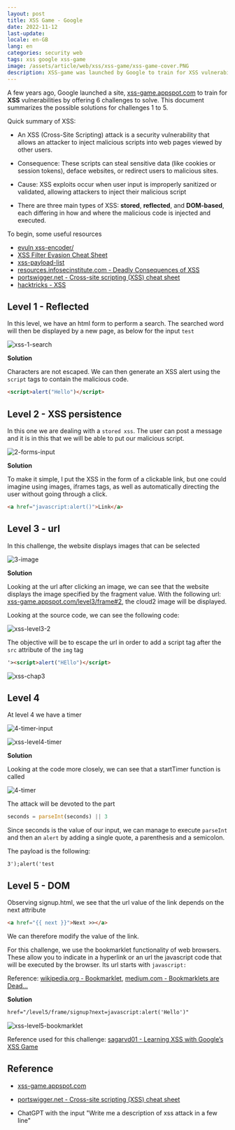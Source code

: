 ```yaml
---
layout: post
title: XSS Game - Google
date: 2022-11-12
last-update: 
locale: en-GB
lang: en
categories: security web
tags: xss google xss-game
image: /assets/article/web/xss/xss-game/xss-game-cover.PNG
description: XSS-game was launched by Google to train for XSS vulnerabilities with 6 challenges to solve. This document summarizes the solutions for challenges 1 to 5.
---
```


A few years ago, Google launched a site, [xss-game.appspot.com](https://xss-game.appspot.com) to train for **XSS** vulnerabilities by offering 6 challenges to solve. This document summarizes the possible solutions for challenges 1 to 5.

Quick summary of XSS:

- An XSS (Cross-Site Scripting) attack is a security vulnerability that allows an attacker to inject malicious scripts into web pages viewed by other users. 

- Consequence: These scripts can steal sensitive data (like cookies or session tokens), deface websites, or redirect users to malicious sites. 
- Cause: XSS exploits occur when user input is improperly sanitized or validated, allowing attackers to inject their malicious script
- There are three main types of XSS: **stored**, **reflected**, and **DOM-based**, each differing in how and where the malicious code is injected and executed.

To begin, some useful resources

- [evuln xss-encoder/](http://evuln.com/tools/xss-encoder/)
- [XSS Filter Evasion Cheat Sheet](https://cheatsheetseries.owasp.org/cheatsheets/XSS_Filter_Evasion_Cheat_Sheet.html#xss-filter-evasion-cheat-sheet)
- [xss-payload-list](https://github.com/payloadbox/xss-payload-list)
- [resources.infosecinstitute.com - Deadly Consequences of XSS](https://resources.infosecinstitute.com/topic/deadly-consequences-xss/)
- [portswigger.net - Cross-site scripting (XSS) cheat sheet](https://portswigger.net/web-security/cross-site-scripting/cheat-sheet)
- [hacktricks - XSS](https://book.hacktricks.xyz/pentesting-web/xss-cross-site-scripting)

## Level 1 - Reflected

In this level, we have an html form to perform a search. The searched word will then be displayed by a new page, as below for the input `test`

![xss-1-search]({{site.url_complet}}/assets/article/web/xss/xss-game/xss-1-search.PNG)

**Solution**

Characters are not escaped. We can then generate an XSS alert using the `script` tags to contain the malicious code.

```html
<script>alert("Hello")</script>
```



## Level 2 - XSS persistence

In this one we are dealing with a `stored xss`. The user can post a message and it is in this that we will be able to put our malicious script.

![2-forms-input]({{site.url_complet}}/assets/article/web/xss/xss-game/2-forms-input.PNG)

**Solution**

To make it simple, I put the XSS in the form of a clickable link, but one could imagine using images, iframes tags, as well as automatically directing the user without going through a click.

```html
<a href="javascript:alert()">Link</a>
```



## Level 3 - url

In this challenge, the website displays images that can be selected

![3-image]({{site.url_complet}}/assets/article/web/xss/xss-game/3-image.PNG)

**Solution**

Looking at the url after clicking an image, we can see that the website displays the image specified by the fragment value. With the following url: [xss-game.appspot.com/level3/frame#2](https://xss-game.appspot.com/level3/frame#2), the cloud2 image will be displayed. 

Looking at the source code, we can see the following code:

![xss-level3-2]({{site.url_complet}}/assets/article/web/xss/xss-game/xss-level3-2.PNG)



The objective will be to escape the url in order to add a script tag after the `src` attribute of the `img` tag

```html
'><script>alert("HEllo")</script>
```

![xss-chap3]({{site.url_complet}}/assets/article/web/xss/xss-game/xss-chap3.PNG)





## Level 4

At level 4 we have a timer

![4-timer-input]({{site.url_complet}}/assets/article/web/xss/xss-game/4-timer-input.PNG)

![xss-level4-timer]({{site.url_complet}}/assets/article/web/xss/xss-game/xss-level4-timer.PNG)

**Solution**

Looking at the code more closely, we can see that a startTimer function is called

![4-timer]({{site.url_complet}}/assets/article/web/xss/xss-game/4-timer.PNG)



The attack will be devoted to the part

```javascript
seconds = parseInt(seconds) || 3
```

Since seconds is the value of our input, we can manage to execute `parseInt` and then an `alert` by adding a single quote, a parenthesis and a semicolon. 

The payload is the following:

```
3');alert('test
```

## Level 5 - DOM

Observing signup.html, we see that the url value of the link depends on the next attribute

```html
<a href="{{ next }}">Next >></a>
```

We can therefore modify the value of the link.

For this challenge, we use the bookmarklet functionality of web browsers. These allow you to indicate in a hyperlink or an url the javascript code that will be executed by the browser. Its url starts with `javascript:`

Reference: [wikipedia.org - Bookmarklet](https://fr.wikipedia.org/wiki/Bookmarklet), [medium.com - Bookmarklets are Dead…](https://medium.com/making-instapaper/bookmarklets-are-dead-d470d4bbb626)

**Solution**

```html
href="/level5/frame/signup?next=javascript:alert('Hello')"
```

![xss-level5-bookmarklet]({{site.url_complet}}/assets/article/web/xss/xss-game/xss-level5-bookmarklet.PNG)

Reference used for this challenge: [sagarvd01 - Learning XSS with Google’s XSS Game](https://sagarvd01.medium.com/learning-xss-with-googles-xss-game-f44ff8ee3d8b)

## Reference

- [xss-game.appspot.com](https://xss-game.appspot.com) 
- [portswigger.net - Cross-site scripting (XSS) cheat sheet](https://portswigger.net/web-security/cross-site-scripting/cheat-sheet)

- ChatGPT with the input "Write me a description of xss attack in a few line"